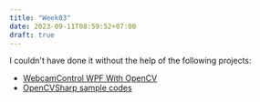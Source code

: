 ```yaml
---
title: "Week03"
date: 2023-09-11T08:59:52+07:00
draft: true
---
```


I couldn't have done it without the help of the following projects:
- [WebcamControl WPF With OpenCV](https://github.com/FrancescoBonizzi/WebcamControl-WPF-With-OpenCV)
- [OpenCVSharp sample codes](https://github.com/shimat/opencvsharp_samples)

